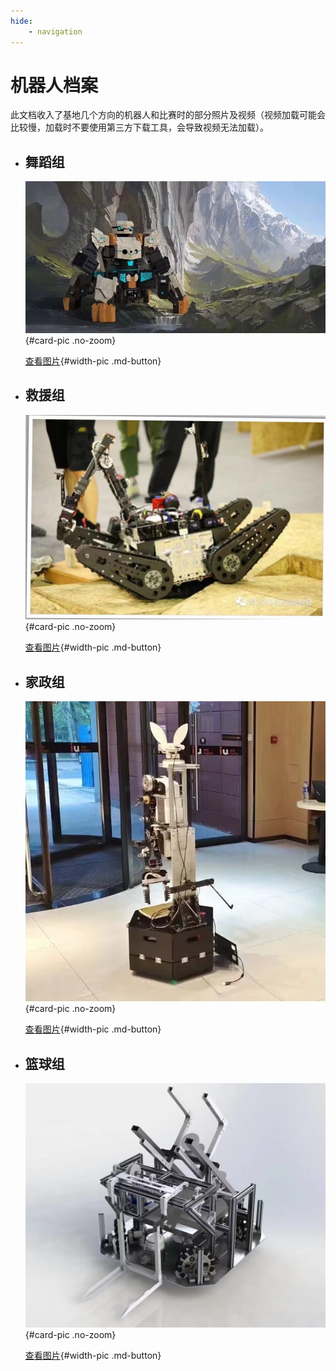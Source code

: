 ```yaml
---
hide:
    - navigation
---
```

# 机器人档案

此文档收入了基地几个方向的机器人和比赛时的部分照片及视频（视频加载可能会比较慢，加载时不要使用第三方下载工具，会导致视频无法加载）。

<div class="grid cards" markdown>

- ## 舞蹈组

    ![舞蹈1](assets/舞蹈1.jpg){#card-pic .no-zoom}

    [查看图片](舞蹈组.md){#width-pic .md-button}

- ## 救援组

    ![救援3](assets/救援3.jpg){#card-pic .no-zoom}

    [查看图片](救援组.md){#width-pic .md-button}

- ## 家政组

    ![家政3](assets/家政3.jpg){#card-pic .no-zoom}

    [查看图片](家政组.md){#width-pic .md-button}

- ## 篮球组

    ![篮球1](assets/篮球1.jpg){#card-pic .no-zoom}

    [查看图片](篮球组.md){#width-pic .md-button}

</div>